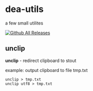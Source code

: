 # dea-utils
a few small utilites

[![Github All Releases](https://img.shields.io/github/downloads/Phidel/dea-utils/total.svg)]()


## unclip
**unclip** - redirect clipboard to stout

example: output clipboard to file tmp.txt
```
unclip > tmp.txt
unclip utf8 > tmp.txt
```
